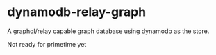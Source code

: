 dynamodb-relay-graph
=======
A graphql/relay capable graph database using dynamodb as the store.

Not ready for primetime yet

